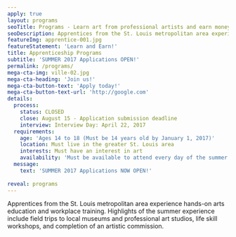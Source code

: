 ```yaml
---
apply: true
layout: programs
seoTitle: Programs - Learn art from professional artists and earn money
seoDescription: Apprentices from the St. Louis metropolitan area experience hands-on arts education and workplace training.
featureImg: apprentice-001.jpg
featureStatement: 'Learn and Earn!'
title: Apprenticeship Programs
subtitle: 'SUMMER 2017 Applications OPEN!'
permalink: /programs/
mega-cta-img: ville-02.jpg
mega-cta-heading: 'Join us!'
mega-cta-button-text: 'Apply today!'
mega-cta-button-text-url: 'http://google.com'
details:
  process:
    status: CLOSED
    close: August 15 - Application submission deadline
    interview: Interview Day: April 22, 2017
  requirements:
    age: 'Ages 14 to 18 (Must be 14 years old by January 1, 2017)'
    location: Must live in the greater St. Louis area
    interests: Must have an interest in art
    availability: 'Must be available to attend every day of the summer program (Two weekday afternoons, 3pm - 6pm, or Saturdays 10am - 3pm)'
  message:
    text: 'SUMMER 2017 Applications NOW OPEN!'
    
reveal: programs
---
```


Apprentices from the St. Louis metropolitan area experience hands-on arts education and workplace training. Highlights of the summer experience include field trips to local museums and professional art studios, life skill workshops, and completion of an artistic commission.

